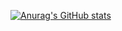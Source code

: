 [![Anurag's GitHub stats](https://github-readme-stats.vercel.app/api?username=jinwook-song)](https://github.com/anuraghazra/github-readme-stats)
